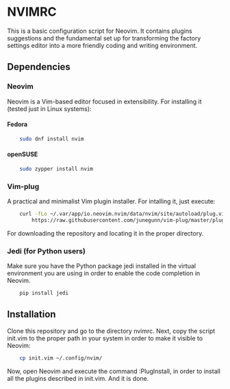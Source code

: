 # NVIMRC

This is a basic configuration script for Neovim.  It contains plugins suggestions
and the fundamental set up for transforming the factory settings editor
into a more friendly coding and writing environment.

## Dependencies

### Neovim 

Neovim is a Vim-based editor focused in extensibility. For installing it (tested
just in Linux systems): 
#### Fedora 
```sh 
    sudo dnf install nvim 
```
#### openSUSE
```sh
    sudo zypper install nvim 
```

### Vim-plug

A practical and minimalist Vim plugin installer. For intalling it, just execute:

```sh 
    curl -fLo ~/.var/app/io.neovim.nvim/data/nvim/site/autoload/plug.vim \
        https://raw.githubusercontent.com/junegunn/vim-plug/master/plug.vim 
```
For downloading the repository and locating it in the proper directory.

### Jedi (for Python users)

Make sure you have the Python package jedi installed in the virtual environment you are using in order
to enable the code completion in Neovim. 

```sh
    pip install jedi
```

## Installation 

Clone this repository and go to the directory nvimrc. Next, copy the script
init.vim to the proper path in your system in order to make it visible to Neovim:

```sh
    cp init.vim ~/.config/nvim/ 
```
Now, open Neovim and execute the command :PlugInstall, in order to install all the plugins
described in init.vim. And it is done. 






